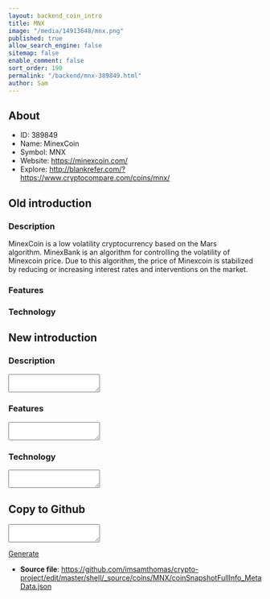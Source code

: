 ```yaml
---
layout: backend_coin_intro
title: MNX
image: "/media/14913648/mnx.png"
published: true
allow_search_engine: false
sitemap: false
enable_comment: false
sort_order: 190
permalink: "/backend/mnx-389849.html"
author: Sam
---
```


## About

- ID: 389849
- Name: MinexCoin
- Symbol: MNX
- Website: https://minexcoin.com/
- Explore: http://blankrefer.com/?https://www.cryptocompare.com/coins/mnx/


## Old introduction

### Description

<p>MinexCoin is a low volatility cryptocurrency based on the Mars algorithm. <span>MinexBank is an algorithm for controlling the volatility of Minexcoin price. Due to this algorithm, the price of Minexcoin is stabilized by reducing or increasing interest rates and interventions on the market.</span></p>

### Features


### Technology




## New introduction


### Description
<textarea id="meta_description" name="description"></textarea>

### Features
<textarea id="meta_features" name="features"></textarea>

### Technology
<textarea id="meta_technology" name="technology"></textarea>


## Copy to Github

<textarea id="coinsnapshotfullinfo_metadata"></textarea>

<a href="#gen" onclick="generateMetaDatJson()">Generate</a>

- **Source file**: <a href="https://github.com/imsamthomas/crypto-project/edit/master/shell/_source/coins/MNX/coinSnapshotFullInfo_MetaData.json">https://github.com/imsamthomas/crypto-project/edit/master/shell/_source/coins/MNX/coinSnapshotFullInfo_MetaData.json</a>

